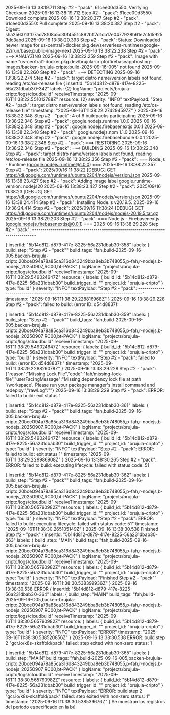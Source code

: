 2025-09-16 13:38:19.711
Step #2 - "pack": 61cee00d3550: Verifying Checksum
2025-09-16 13:38:19.712
Step #2 - "pack": 61cee00d3550: Download complete
2025-09-16 13:38:20.377
Step #2 - "pack": 61cee00d3550: Pull complete
2025-09-16 13:38:20.387
Step #2 - "pack": Digest: sha256:013f07ad78f08a5c30f4551c892bff7d1cb17e0477928b61e2cfd59259dc3abd
2025-09-16 13:38:20.393
Step #2 - "pack": Status: Downloaded newer image for us-central1-docker.pkg.dev/serverless-runtimes/google-22/run/base:public-image-next
2025-09-16 13:38:22.238
Step #2 - "pack": ===> ANALYZING
2025-09-16 13:38:22.259
Step #2 - "pack": Image with name "us-central1-docker.pkg.dev/brujula-cripto/firebaseapphosting-images/backen-brujula-cripto:build-2025-09-16-005" not found
2025-09-16 13:38:22.260
Step #2 - "pack": ===> DETECTING
2025-09-16 13:38:22.274
Step #2 - "pack": target distro name/version labels not found, reading /etc/os-release file
{
insertId: "5b14d812-d879-417e-8225-56a231dbab30-342"
labels: {2}
logName: "projects/brujula-cripto/logs/cloudbuild"
receiveTimestamp: "2025-09-16T11:38:22.551012788Z"
resource: {2}
severity: "INFO"
textPayload: "Step #2 - "pack": target distro name/version labels not found, reading /etc/os-release file"
timestamp: "2025-09-16T11:38:22.274294597Z"
}
2025-09-16 13:38:22.348
Step #2 - "pack": 4 of 6 buildpacks participating
2025-09-16 13:38:22.348
Step #2 - "pack": google.nodejs.runtime        1.0.0
2025-09-16 13:38:22.348
Step #2 - "pack": google.nodejs.firebasenextjs 0.0.1
2025-09-16 13:38:22.348
Step #2 - "pack": google.nodejs.npm            1.1.0
2025-09-16 13:38:22.348
Step #2 - "pack": google.nodejs.firebasebundle 0.0.1
2025-09-16 13:38:22.348
Step #2 - "pack": ===> RESTORING
2025-09-16 13:38:22.348
Step #2 - "pack": ===> BUILDING
2025-09-16 13:38:22.348
Step #2 - "pack": target distro name/version labels not found, reading /etc/os-release file
2025-09-16 13:38:22.356
Step #2 - "pack": === Node.js - Runtime (google.nodejs.runtime@1.0.0) ===
2025-09-16 13:38:22.357
Step #2 - "pack": 2025/09/16 11:38:22 [DEBUG] GET https://dl.google.com/runtimes/ubuntu2204/nodejs/version.json
2025-09-16 13:38:23.427
Step #2 - "pack": Adding image label google.runtime-version: nodejs20
2025-09-16 13:38:23.427
Step #2 - "pack": 2025/09/16 11:38:23 [DEBUG] GET https://dl.google.com/runtimes/ubuntu2204/nodejs/version.json
2025-09-16 13:38:24.414
Step #2 - "pack": Installing Node.js v20.19.5.
2025-09-16 13:38:24.414
Step #2 - "pack": 2025/09/16 11:38:24 [DEBUG] GET https://dl.google.com/runtimes/ubuntu2204/nodejs/nodejs-20.19.5.tar.gz
2025-09-16 13:38:29.203
Step #2 - "pack": === Node.js - Firebasenextjs (google.nodejs.firebasenextjs@0.0.1) ===
2025-09-16 13:38:29.228
Step #2 - "pack": --------------------------------------------------------------------------------

{
insertId: "5b14d812-d879-417e-8225-56a231dbab30-358"
labels: {
build_step: "Step #2 - "pack""
build_tags: "fah,build-2025-09-16-005,backen-brujula-cripto,20bce094a78a85ca316d843249bba8eb3b748055,p-fah,r-nodejs,b-nodejs_20250907_RC00,bt-PACK"
}
logName: "projects/brujula-cripto/logs/cloudbuild"
receiveTimestamp: "2025-09-16T11:38:29.549024647Z"
resource: {
labels: {
build_id: "5b14d812-d879-417e-8225-56a231dbab30"
build_trigger_id: ""
project_id: "brujula-cripto"
}
type: "build"
}
severity: "INFO"
textPayload: "Step #2 - "pack": --------------------------------------------------------------------------------"
timestamp: "2025-09-16T11:38:29.228816968Z"
}
2025-09-16 13:38:29.228
Step #2 - "pack": failed to build: (error ID: d54d8837):

{
insertId: "5b14d812-d879-417e-8225-56a231dbab30-359"
labels: {
build_step: "Step #2 - "pack""
build_tags: "fah,build-2025-09-16-005,backen-brujula-cripto,20bce094a78a85ca316d843249bba8eb3b748055,p-fah,r-nodejs,b-nodejs_20250907_RC00,bt-PACK"
}
logName: "projects/brujula-cripto/logs/cloudbuild"
receiveTimestamp: "2025-09-16T11:38:29.549024647Z"
resource: {
labels: {
build_id: "5b14d812-d879-417e-8225-56a231dbab30"
build_trigger_id: ""
project_id: "brujula-cripto"
}
type: "build"
}
severity: "INFO"
textPayload: "Step #2 - "pack": failed to build: (error ID: d54d8837):"
timestamp: "2025-09-16T11:38:29.228826078Z"
}
2025-09-16 13:38:29.228
Step #2 - "pack": {"reason":"Missing Lock File","code":"fah/missing-lock-file","userFacingMessage":"Missing dependency lock file at path '/workspace'. Please run your package manager's install command and redeploy.","rawLog":""}
2025-09-16 13:38:29.229
Step #2 - "pack": ERROR: failed to build: exit status 1

{
insertId: "5b14d812-d879-417e-8225-56a231dbab30-361"
labels: {
build_step: "Step #2 - "pack""
build_tags: "fah,build-2025-09-16-005,backen-brujula-cripto,20bce094a78a85ca316d843249bba8eb3b748055,p-fah,r-nodejs,b-nodejs_20250907_RC00,bt-PACK"
}
logName: "projects/brujula-cripto/logs/cloudbuild"
receiveTimestamp: "2025-09-16T11:38:29.549024647Z"
resource: {
labels: {
build_id: "5b14d812-d879-417e-8225-56a231dbab30"
build_trigger_id: ""
project_id: "brujula-cripto"
}
type: "build"
}
severity: "INFO"
textPayload: "Step #2 - "pack": ERROR: failed to build: exit status 1"
timestamp: "2025-09-16T11:38:29.229986908Z"
}
2025-09-16 13:38:30.265
Step #2 - "pack": ERROR: failed to build: executing lifecycle: failed with status code: 51

{
insertId: "5b14d812-d879-417e-8225-56a231dbab30-362"
labels: {
build_step: "Step #2 - "pack""
build_tags: "fah,build-2025-09-16-005,backen-brujula-cripto,20bce094a78a85ca316d843249bba8eb3b748055,p-fah,r-nodejs,b-nodejs_20250907_RC00,bt-PACK"
}
logName: "projects/brujula-cripto/logs/cloudbuild"
receiveTimestamp: "2025-09-16T11:38:30.565790982Z"
resource: {
labels: {
build_id: "5b14d812-d879-417e-8225-56a231dbab30"
build_trigger_id: ""
project_id: "brujula-cripto"
}
type: "build"
}
severity: "INFO"
textPayload: "Step #2 - "pack": ERROR: failed to build: executing lifecycle: failed with status code: 51"
timestamp: "2025-09-16T11:38:30.265105149Z"
}
2025-09-16 13:38:30.538
Finished Step #2 - "pack"
{
insertId: "5b14d812-d879-417e-8225-56a231dbab30-363"
labels: {
build_step: "MAIN"
build_tags: "fah,build-2025-09-16-005,backen-brujula-cripto,20bce094a78a85ca316d843249bba8eb3b748055,p-fah,r-nodejs,b-nodejs_20250907_RC00,bt-PACK"
}
logName: "projects/brujula-cripto/logs/cloudbuild"
receiveTimestamp: "2025-09-16T11:38:30.565790982Z"
resource: {
labels: {
build_id: "5b14d812-d879-417e-8225-56a231dbab30"
build_trigger_id: ""
project_id: "brujula-cripto"
}
type: "build"
}
severity: "INFO"
textPayload: "Finished Step #2 - "pack""
timestamp: "2025-09-16T11:38:30.538399936Z"
}
2025-09-16 13:38:30.538
ERROR
{
insertId: "5b14d812-d879-417e-8225-56a231dbab30-364"
labels: {
build_step: "MAIN"
build_tags: "fah,build-2025-09-16-005,backen-brujula-cripto,20bce094a78a85ca316d843249bba8eb3b748055,p-fah,r-nodejs,b-nodejs_20250907_RC00,bt-PACK"
}
logName: "projects/brujula-cripto/logs/cloudbuild"
receiveTimestamp: "2025-09-16T11:38:30.565790982Z"
resource: {
labels: {
build_id: "5b14d812-d879-417e-8225-56a231dbab30"
build_trigger_id: ""
project_id: "brujula-cripto"
}
type: "build"
}
severity: "INFO"
textPayload: "ERROR"
timestamp: "2025-09-16T11:38:30.538520856Z"
}
2025-09-16 13:38:30.538
ERROR: build step 2 "gcr.io/k8s-skaffold/pack" failed: step exited with non-zero status: 1

{
insertId: "5b14d812-d879-417e-8225-56a231dbab30-365"
labels: {
build_step: "MAIN"
build_tags: "fah,build-2025-09-16-005,backen-brujula-cripto,20bce094a78a85ca316d843249bba8eb3b748055,p-fah,r-nodejs,b-nodejs_20250907_RC00,bt-PACK"
}
logName: "projects/brujula-cripto/logs/cloudbuild"
receiveTimestamp: "2025-09-16T11:38:30.565790982Z"
resource: {
labels: {
build_id: "5b14d812-d879-417e-8225-56a231dbab30"
build_trigger_id: ""
project_id: "brujula-cripto"
}
type: "build"
}
severity: "INFO"
textPayload: "ERROR: build step 2 "gcr.io/k8s-skaffold/pack" failed: step exited with non-zero status: 1"
timestamp: "2025-09-16T11:38:30.538539676Z"
}
Se muestran los registros del período especificado en la bú
